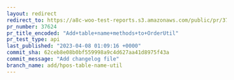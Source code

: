 ```yaml
---
layout: redirect
redirect_to: https://a8c-woo-test-reports.s3.amazonaws.com/public/pr/37624/api/index.html
pr_number: 37624
pr_title_encoded: "Add+table+name+methods+to+OrderUtil"
pr_test_type: api
last_published: "2023-04-08 01:09:16 +0000"
commit_sha: 62ceb8e08b0bf559998a9c4d627aa41d8975f43a
commit_message: "Add changelog file"
branch_name: add/hpos-table-name-util
---
```

